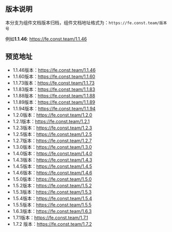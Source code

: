 ## 版本说明

本分支为组件文档版本归档，组件文档地址格式为：`https://fe.const.team/版本号`

例如**1.1.46**: https://fe.const.team/1.1.46

## 预览地址

* 1.1.46版本：https://fe.const.team/1.1.46  
* 1.1.60版本：https://fe.const.team/1.1.60  
* 1.1.73版本：https://fe.const.team/1.1.73  
* 1.1.83版本：https://fe.const.team/1.1.83  
* 1.1.88版本：https://fe.const.team/1.1.88  
* 1.1.89版本：https://fe.const.team/1.1.89  
* 1.1.94版本：https://fe.const.team/1.1.94  
* 1.2.0版本：https://fe.const.team/1.2.0  
* 1.2.1版本：https://fe.const.team/1.2.1  
* 1.2.3版本：https://fe.const.team/1.2.3  
* 1.2.5版本：https://fe.const.team/1.2.5  
* 1.2.7版本：https://fe.const.team/1.2.7  
* 1.3.0版本：https://fe.const.team/1.3.0  
* 1.4.0版本：https://fe.const.team/1.4.0  
* 1.4.3版本：https://fe.const.team/1.4.3  
* 1.4.5版本：https://fe.const.team/1.4.5  
* 1.4.6版本：https://fe.const.team/1.4.6  
* 1.5.0版本：https://fe.const.team/1.5.0  
* 1.5.2版本：https://fe.const.team/1.5.2  
* 1.5.3版本：https://fe.const.team/1.5.3  
* 1.5.4版本：https://fe.const.team/1.5.4  
* 1.5.5版本：https://fe.const.team/1.5.5  
* 1.6.3版本：https://fe.const.team/1.6.3  
* 1.7.1版本：https://fe.const.team/1.7.1  
* 1.7.2 版本：https://fe.const.team/1.7.2   